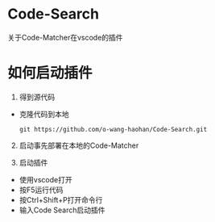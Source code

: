# Code-Search
关于Code-Matcher在vscode的插件
# 如何启动插件
1. 得到源代码  

* 克隆代码到本地  

    `git https://github.com/o-wang-haohan/Code-Search.git`
2. 启动事先部署在本地的Code-Matcher  

3. 启动插件  

* 使用vscode打开
* 按F5运行代码
* 按Ctrl+Shift+P打开命令行
* 输入Code Search启动插件


